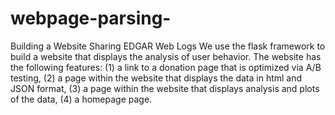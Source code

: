 # webpage-parsing-
Building a Website Sharing EDGAR Web Logs
We use the flask framework to build a website that displays the analysis
of user behavior. The website has the following features:
(1) a link to a donation page that is optimized via A/B testing,
(2) a page within the website that displays the data in html and JSON format,
(3) a page within the website that displays analysis and plots of the data,
(4) a homepage page.

